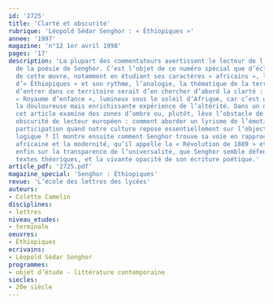 ```yaml
---
id: '2725'
title: 'Clarté et obscurité'
rubrique: 'Léopold Sédar Senghor : « Éthiopiques »'
annee: '1997'
magazine: 'n°12 1er avril 1998'
pages: '17'
description: 'La plupart des commentateurs avertissent le lecteur de l’obscurité
  de la poésie de Senghor. C’est l’objet de ce numéro spécial que d’éclairer des aspects
  de cette œuvre, notamment en étudiant ses caractères « africains », la langue originale
  d’« Éthiopiques » et son rythme, l’analogie, la thématique de la terre. Une manière
  d’entrer dans ce territoire serait d’en chercher d’abord la clarté : l’éloge du
  « Royaume d’enfance », lumineux sous le soleil d’Afrique, car c’est un monde d’avant
  la douloureuse mais enrichissante expérience de l’altérité. Dans un deuxième temps,
  cet article examine des zones d’ombre ou, plutôt, lève l’obstacle de notre propre
  obscurité de lecteur européen : comment aborder un lyrisme de l’émotion et de la
  participation quand notre culture repose essentiellement sur l’objectivité et la
  logique ? Il montre ensuite comment Senghor trouve sa voie en rapprochant la pensée
  africaine et la modernité, qu’il appelle la « Révolution de 1889 » et s’interroge
  enfin sur la transparence de l’universalité, que Senghor semble défendre dans ses
  textes théoriques, et la vivante opacité de son écriture poétique.'
article_pdf: '2725.pdf'
magazine_special: 'Senghor : Éthiopiques'
revue: 'L’école des lettres des lycées'
auteurs:
- Colette Camelin
disciplines:
- lettres
niveau_etudes:
- terminale
oeuvres:
- Éthiopiques
ecrivains:
- Léopold Sédar Senghor
programmes:
- objet d’étude - littérature contemporaine
siecles:
- 20e siècle
---
```

